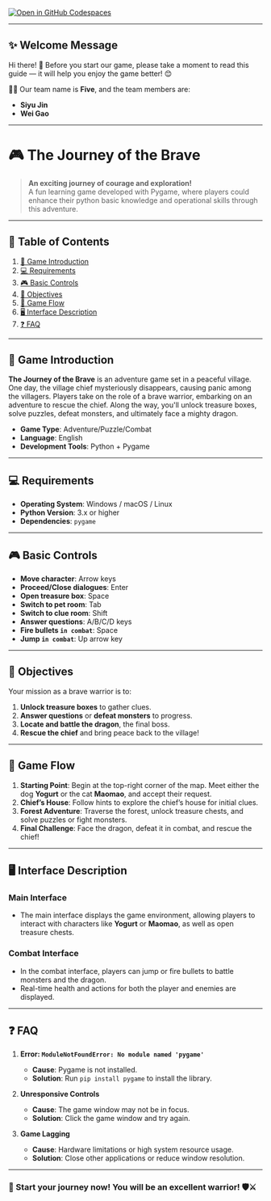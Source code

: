 [![Open in GitHub Codespaces](https://github.com/codespaces/badge.svg)](https://github.com/codespaces/new?repository=vera-gao1015/5002final)

---
## ✨ Welcome Message
Hi there!  👋
Before you start our game, please take a moment to read this guide — it will help you enjoy the game better! 😊

👨‍💻 Our team name is **Five**, and the team members are:  
- **Siyu Jin** 
- **Wei Gao**  


---

# 🎮 The Journey of the Brave 

> **An exciting journey of courage and exploration!**  
> A fun learning game developed with Pygame, where players could enhance their python basic knowledge and operational skills through this adventure.

---

## 📖 Table of Contents
1. [🌟 Game Introduction](#game-introduction)  
2. [💻 Requirements](#requirements)  
3. [🎮 Basic Controls](#basic-controls)  
4. [🎯 Objectives](#objectives)  
5. [🚀 Game Flow](#game-flow)  
6. [🖥️ Interface Description](#interface-description)  
7. [❓ FAQ](#faq)  

---

## 🌟 Game Introduction
**The Journey of the Brave** is an adventure game set in a peaceful village. One day, the village chief mysteriously disappears, causing panic among the villagers. Players take on the role of a brave warrior, embarking on an adventure to rescue the chief. Along the way, you'll unlock treasure boxes, solve puzzles, defeat monsters, and ultimately face a mighty dragon.

- **Game Type**: Adventure/Puzzle/Combat  
- **Language**: English  
- **Development Tools**: Python + Pygame

---

## 💻 Requirements
- **Operating System**: Windows / macOS / Linux  
- **Python Version**: 3.x or higher  
- **Dependencies**: `pygame`  

---

## 🎮 Basic Controls

- **Move character**: Arrow keys  
- **Proceed/Close dialogues**: Enter  
- **Open treasure box**: Space  
- **Switch to pet room**: Tab  
- **Switch to clue room**: Shift  
- **Answer questions**: A/B/C/D keys  
- **Fire bullets `in combat`**: Space  
- **Jump `in combat`**: Up arrow key  

---

## 🎯 Objectives
Your mission as a brave warrior is to:  
1. **Unlock treasure boxes** to gather clues.  
2. **Answer questions** or **defeat monsters** to progress.  
3. **Locate and battle the dragon**, the final boss.  
4. **Rescue the chief** and bring peace back to the village!

---

## 🚀 Game Flow
1. **Starting Point**: Begin at the top-right corner of the map. Meet either the dog **Yogurt** or the cat **Maomao**, and accept their request.
2. **Chief’s House**: Follow hints to explore the chief’s house for initial clues.
3. **Forest Adventure**: Traverse the forest, unlock treasure chests, and solve puzzles or fight monsters.
4. **Final Challenge**: Face the dragon, defeat it in combat, and rescue the chief!

---

## 🖥️ Interface Description

### **Main Interface**
- The main interface displays the game environment, allowing players to interact with characters like **Yogurt** or **Maomao**, as well as open treasure chests.

### **Combat Interface**
- In the combat interface, players can jump or fire bullets to battle monsters and the dragon.  
- Real-time health and actions for both the player and enemies are displayed.

---

## ❓ FAQ

1. **Error: `ModuleNotFoundError: No module named 'pygame'`**  
   - **Cause**: Pygame is not installed.  
   - **Solution**: Run `pip install pygame` to install the library.

2. **Unresponsive Controls**  
   - **Cause**: The game window may not be in focus.  
   - **Solution**: Click the game window and try again.

3. **Game Lagging**  
   - **Cause**: Hardware limitations or high system resource usage.  
   - **Solution**: Close other applications or reduce window resolution.

---

### 🎉 Start your journey now! You will be an excellent warrior! 🛡️⚔



